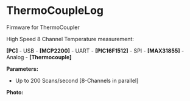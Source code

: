 # ThermoCoupleLog
Firmware for ThermoCoupler

High Speed 8 Channel Temperature measurement:

**[PC]** - USB - **[MCP2200]** - UART - **[PIC16F1512]** - SPI - **[MAX31855]** - Analog - **[Thermocouple]**

**Parameters:**

- Up to 200 Scans/second [8-Channels in parallel]

**Photo:**

